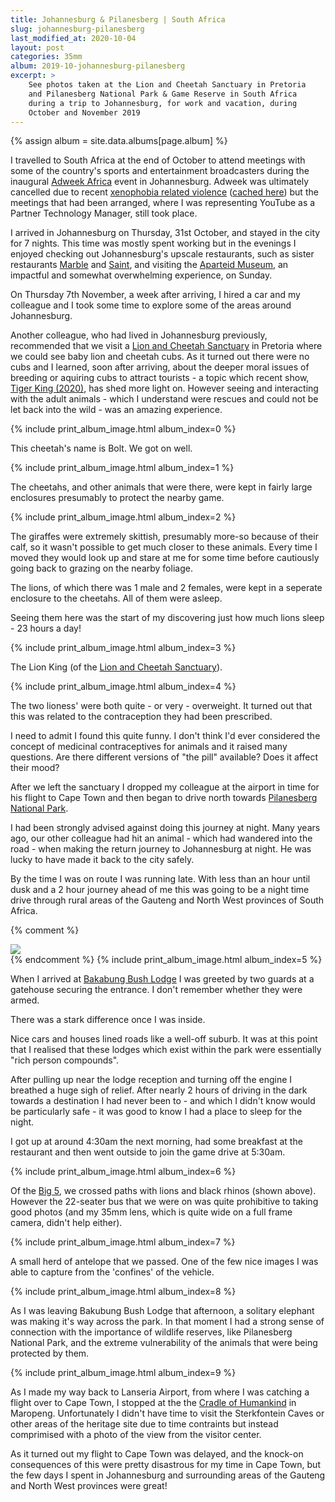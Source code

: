 ```yaml
---
title: Johannesburg & Pilanesberg | South Africa
slug: johannesburg-pilanesberg
last_modified_at: 2020-10-04
layout: post
categories: 35mm
album: 2019-10-johannesburg-pilanesberg
excerpt: >
    See photos taken at the Lion and Cheetah Sanctuary in Pretoria
    and Pilanesberg National Park & Game Reserve in South Africa
    during a trip to Johannesburg, for work and vacation, during
    October and November 2019
---
```


{% assign album = site.data.albums[page.album] %}

I travelled to South Africa at the end of October to attend meetings with some of the country's sports and entertainment broadcasters during the inaugural [Adweek Africa][adweek-africa] event in Johannesburg. Adweek was ultimately cancelled due to recent [xenophobia related violence][gauteng-violent-events] ([cached here][gauteng-violent-events-cache]) but the meetings that had been arranged, where I was representing YouTube as a Partner Technology Manager, still took place.

I arrived in Johannesburg on Thursday, 31st October, and stayed in the city for 7 nights. This time was mostly spent working but in the evenings I enjoyed checking out Johannesburg's upscale restaurants, such as sister restaurants [Marble][marble-restaurant] and [Saint][saint-restaurant], and visiting the [Aparteid Museum][apartheid-museum], an impactful and somewhat overwhelming experience, on Sunday.

On Thursday 7th November, a week after arriving, I hired a car and my colleague and I took some time to explore some of the areas around Johannesburg.

Another colleague, who had lived in Johannesburg previously, recommended that we visit a [Lion and Cheetah Sanctuary][lion-and-cheetah-santuary] in Pretoria where we could see baby lion and cheetah cubs. As it turned out there were no cubs and I learned, soon after arriving, about the deeper moral issues of breeding or aquiring cubs to attract tourists - a topic which recent show, [Tiger King (2020)][tiger-king], has shed more light on. However seeing and interacting with the adult animals - which I understand were rescues and could not be let back into the wild - was an amazing experience.

{% include print_album_image.html album_index=0 %}

This cheetah's name is Bolt. We got on well.

{% include print_album_image.html album_index=1 %}

The cheetahs, and other animals that were there, were kept in fairly large enclosures presumably to protect the nearby game.

{% include print_album_image.html album_index=2 %}

The giraffes were extremely skittish, presumably more-so because of their calf, so it wasn't possible to get much closer to these animals. Every time I moved they would look up and stare at me for some time before cautiously going back to grazing on the nearby foliage.

The lions, of which there was 1 male and 2 females, were kept in a seperate enclosure to the cheetahs. All of them were asleep.

Seeing them here was the start of my discovering just how much lions sleep - 23 hours a day!

{% include print_album_image.html album_index=3 %}

The Lion King (of the [Lion and Cheetah Sanctuary][lion-and-cheetah-santuary]).

{% include print_album_image.html album_index=4 %}

The two lioness' were both quite - or very - overweight. It turned out that this was related to the contraception they had been prescribed.

I need to admit I found this quite funny. I don't think I'd ever considered the concept of medicinal contraceptives for animals and it raised many questions. Are there different versions of "the pill" available? Does it affect their mood?

After we left the sanctuary I dropped my colleague at the airport in time for his flight to Cape Town and then began to drive north towards [Pilanesberg National Park][pilanesberg-national-park].

I had been strongly advised against doing this journey at night. Many years ago, our other colleague had hit an animal - which had wandered into the road - when making the return journey to Johannesburg at night. He was lucky to have made it back to the city safely.

By the time I was on route I was running late. With less than an hour until dusk and a 2 hour journey ahead of me this was going to be a night time drive through rural areas of the Gauteng and North West provinces of South Africa.

{% comment %}
<!-- Google Maps API request for route image -->
<!-- To fetch the image from the Google Maps API replace GOOGLE_API_KEY with a valid Google Cloud Project API key -->
<div class="container-img-album">
	<img src="https://maps.googleapis.com/maps/api/staticmap?size=640x425&scale=2&markers=size:mid%7Ccolor:red%7CBakubung+Bush+Lodge|Lanseria+International+Airport&path=color:0x1A73E8DD|weight:5|enc:hhh%7DCegliDp%40tAvEvFdJpK%7EPtSnIhMfCfG%7CAzFeOfE%7DXnHuQnFuPfFoGrBiK%7CE%7Dc%40fSia%40%7EMsm%40dR%7Dl%40rQySdHaEfBqRfJkN%7EHyeA%7CZiKnCkNfAuIxAuM%7EAaJg%40ko%40yWkGsAmOw%40%7Dk%40qBaRxBiJbAgIi%40_%5DyCmPcCeBi%40aHaEoSoMkMaJgKoDqSuByLeB%7DEoCeDaCeDoAyPoCqDG_Eh%40gNbHuGbCqBZaHr%40sILgCg%40oEoBwDeD_E%7DByCm%40qFLyDnAsFnDcE%7CAuDfAz%40%7EGrCfUb%40fDlJ%7Cf%40dCfHrKdLrCbFt%40%7CHYxp%40MbPo%40tE%7B%40rBuDhEgNbEgLjCmW%7EFwKl%40_QNyPn%40cLlBoDJeGe%40wFc%40cTuAeMcAqEFo%40VaBnBc%40pDT%60K%60%40xPrBjVnNteApAbKjEnSp%40zC_EhB%7BHpD_HzDgCnDaHtS%7DKz%60%40%7B%40%60DgJjYsMfVgObRsQjOuBxA_SrKmSxGkM%7CCyYlG%7DNdDqVtEgMfAmW%60%40q%5Cb%40iOlB%7BJlCuKtEqMxIgMzMqHtLmF%7CLkDnLeLfq%40qYvcBsBtIiEpMmG%60N%7DDtGwPhSoLzM%7DHtFmGrF%7DBhEkAhEe%40rEJhHlDbP%7CCdLfXlq%40hr%40%7EdBtW%60p%40%60iA%60rCjOv_%40lFjKvCjFz%40hA%60DzDkA%60CQ%60%40KTyAhD%7BJvQqPhRyIdHu_%40%60Wqb%40bX%7Bl%40x_%40%7DsAp%7C%40sPvJeBr%40iOzD%7DKnB%7D%5ClEmT%60Cat%40hJod%40zF%7DQ%7CCuGvAwYpLgL%7CGwGlFwThPk%5B%60Vy%5B%60V%7B%7E%40pr%40ie%40%7C%5Del%40dd%40sRhQwVpYyHpKkb%40hm%40wd%40jp%40mj%40vw%40mLvLcIbHiRpK_OtF%7BKfCgQpDai%40%7EK_HnBoIhDwCzAsHvEkOtLkK%60MqHnKmJhSgB%60F%7BDjO_DpQmApM%7BMvyBiNl%7BBya%40d%7CGiXtmEmJbxAqCrQgHfXkGrO_G%7CKuMlQaM%7CLwZjXac%40j_%40mw%40vq%40umDr%7CCyyA%60qAai%40%7Ef%40keCv%7DBml%40xi%40mb%40p%60%40k_%40v%5BeUzWuDrFyNpViUfl%40wRfg%40w%40lBkKnXyIvT%7BR%7Ee%40%7DMt%5C%7D%5Brz%40a%5Et%7D%40wgAfrC%7D%7C%40r%7CBgFxOkCxKuChQiAlMu%40hVD%7EJ%7E%40%60UdBf%5E%7EE%7CaApPniDnA%7CQhG%60WdUj%7B%40lv%40dzC%7CDxOmIhCiPnFcEj%40yNHck%40NoNFyFIeCi%40%7DGyBqJgGqHuD_CEuAn%40oHlFeHxCaH%5ByDv%40cEbA%7DKwDcEM%7D%40RqDrBjAzBvARvAPp%40nDnBrAzGd%40fAh%40DbAcAt%40qBEiAhAMz%40VbANfAvBpAxGdGpAzB%7EAd%40tAxBLL%60Ax%40KpAIpA&key=GOOGLE_API_KEY">
</div>
{% endcomment %}
{% include print_album_image.html album_index=5 %}

When I arrived at [Bakabung Bush Lodge][bakubung-bush-lodge] I was greeted by two guards at a gatehouse securing the entrance. I don't remember whether they were armed.

There was a stark difference once I was inside.

Nice cars and houses lined roads like a well-off suburb. It was at this point that I realised that these lodges which exist within the park were essentially "rich person compounds".

After pulling up near the lodge reception and turning off the engine I breathed a huge sigh of relief. After nearly 2 hours of driving in the dark towards a destination I had never been to - and which I didn't know would be particularly safe - it was good to know I had a place to sleep for the night.

I got up at around 4:30am the next morning, had some breakfast at the restaurant and then went outside to join the game drive at 5:30am.

{% include print_album_image.html album_index=6 %}

Of the [Big 5][big-5], we crossed paths with lions and black rhinos (shown above). However the 22-seater bus that we were on was quite prohibitive to taking good photos (and my 35mm lens, which is quite wide on a full frame camera, didn't help either).

{% include print_album_image.html album_index=7 %}

A small herd of antelope that we passed. One of the few nice images I was able to capture from the 'confines' of the vehicle.

{% include print_album_image.html album_index=8 %}

As I was leaving Bakubung Bush Lodge that afternoon, a solitary elephant was making it's way across the park. In that moment I had a strong sense of connection with the importance of wildlife reserves, like Pilanesberg National Park, and the extreme vulnerability of the animals that were being protected by them.

{% include print_album_image.html album_index=9 %}

As I made my way back to Lanseria Airport, from where I was catching a flight over to Cape Town, I stopped at the the [Cradle of Humankind][cradle-of-humankind] in Maropeng. Unfortunately I didn't have time to visit the Sterkfontein Caves or other areas of the heritage site due to time contraints but instead comprimised with a photo of the view from the visitor center.

As it turned out my flight to Cape Town was delayed, and the knock-on consequences of this were pretty disastrous for my time in Cape Town, but the few days I spent in Johannesburg and surrounding areas of the Gauteng and North West provinces were great!

[adweek-africa]: https://africa.advertisingweek.com/
[gauteng-violent-events]: https://www.news24.com/news24/southafrica/news/gauteng-xenophobic-violence-10-of-12-victims-were-south-africans-defence-minister-20190910
[gauteng-violent-events-cache]: https://web.archive.org/web/20200919225708/https://www.news24.com/news24/southafrica/news/gauteng-xenophobic-violence-10-of-12-victims-were-south-africans-defence-minister-20190910

[marble-restaurant]: https://marble.restaurant/
[saint-restaurant]: https://saint.restaurant/
[apartheid-museum]: https://www.apartheidmuseum.org/
[lion-and-cheetah-santuary]: http://lionandcheetahsanctuary.co.za/
[tiger-king]: https://www.imdb.com/title/tt11823076/
[pilanesberg-national-park]: https://www.pilanesbergnationalpark.org/
[bakubung-bush-lodge]: http://bakubung.co.za
[big-5]: https://en.wikipedia.org/wiki/Big_five_game
[cradle-of-humankind]: https://www.maropeng.co.za/